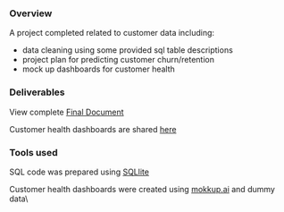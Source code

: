 ### Overview
A project completed related to customer data including:
- data cleaning using some provided sql table descriptions
- project plan for predicting customer churn/retention
- mock up dashboards for customer health

### Deliverables
View complete [Final Document](https://docs.google.com/document/d/1w02bkRZkBsVNbAJaycbJn0EgJMnDxlSnGoRVIVdDrjs/edit?usp=sharing)

Customer health dashboards are shared [here](https://app.mokkup.ai/embed/d3d5afec-1c95-4625-a97c-84eccb9a6c7f)

### Tools used
SQL code was prepared using [SQLlite](https://sqliteonline.com/)

Customer health dashboards were created using [mokkup.ai](https://www.mokkup.ai/) and dummy data\\



